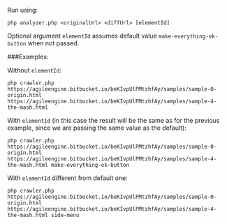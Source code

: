 Run using:
```
php analyzer.php <originalUrl> <diffUrl> [elementId]
```
Optional argument `elementId` assumes default value `make-everything-ok-button` when not passed.

###Examples:

Without `elementId`:
```
php crawler.php https://agileengine.bitbucket.io/beKIvpUlPMtzhfAy/samples/sample-0-origin.html https://agileengine.bitbucket.io/beKIvpUlPMtzhfAy/samples/sample-4-the-mash.html
```

With `elementId` (in this case the result will be the same as for the previous example, since we are passing the same value as the default):
```
php crawler.php https://agileengine.bitbucket.io/beKIvpUlPMtzhfAy/samples/sample-0-origin.html https://agileengine.bitbucket.io/beKIvpUlPMtzhfAy/samples/sample-4-the-mash.html make-everything-ok-button
```

With `elementId` different from default one:
```
php crawler.php https://agileengine.bitbucket.io/beKIvpUlPMtzhfAy/samples/sample-0-origin.html https://agileengine.bitbucket.io/beKIvpUlPMtzhfAy/samples/sample-4-the-mash.html side-menu
```